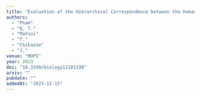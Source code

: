 ```yaml
---
title: "Evaluation of the Hierarchical Correspondence between the Human Brain and Artificial Neural Networks"
authors:
  - "Pham"
  - "Q, T."
  - "Matsui"
  - "T."
  - "Chikazoe"
  - "J."
venue: "MDPI"
year: 2023
doi: "10.3390/biology12101330"
arxiv: ""
pubdate: ""
addedAt: "2023-12-15"
---
```


